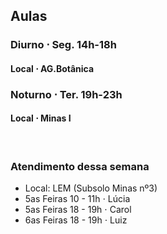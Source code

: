 
## Aulas


### Diurno $\cdot$ Seg. 14h-18h

#### Local $\cdot$ AG.Botânica


### Noturno $\cdot$ Ter. 19h-23h

#### Local $\cdot$ Minas I

<br />  <!--quebra de linha-->

### Atendimento dessa semana
- Local: LEM (Subsolo Minas nº3)
- 5as Feiras 10 - 11h $\cdot$ Lúcia
- 5as Feiras 18 - 19h $\cdot$ Carol
- 6as Feiras 18 - 19h $\cdot$ Luiz
